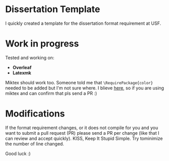 # Dissertation Template

I quickly created a template for the dissertation format requirement at USF.

# Work in progress

Tested and working on:
- **Overleaf**
- **Latexmk**

Miktex should work too. Someone told me that `\RequirePackage{color}` needed to be added but I'm not sure where. I blieve [here](https://github.com/jailby/dissertation_template/blob/master/Latex/usfmanus.cls#L8), so if you are using miktex and can confirm that pls send a PR :)

# Modifications

If the format requirement changes, or it does not compile for you and you want to submit a pull request (PR) please send a PR per change (like that I can review and accept quickly). KISS, Keep It Stupid Simple. Try tominimize the number of line changed.

Good luck :)
